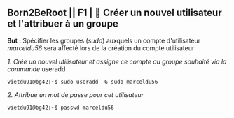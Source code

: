 ## **Born2BeRoot**  || **F1** | 👥  Créer un nouvel utilisateur et l'attribuer à un groupe 

__But :__ Spécifier les groupes (*sudo*) auxquels un compte d'utilisateur *marceldu56* sera affecté lors de la création du compte utilisateur

*1. Crée un nouvel utilisateur et assigne ce compte au groupe souhaité via la commande* useradd
```
vietdu91@bg42:~$ sudo useradd -G sudo marceldu56
```

*2. Attribue un mot de passe pour cet utilisateur*

```
vietdu91@bg42:~$ passwd marceldu56
```